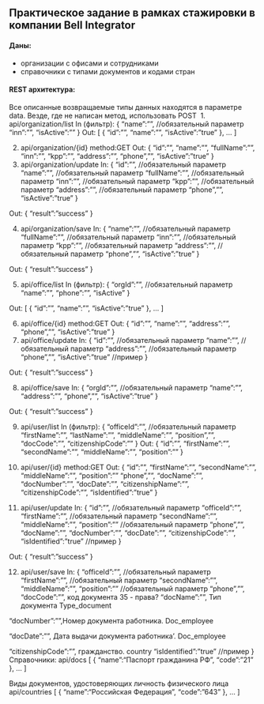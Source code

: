 ## Практическое задание в рамках стажировки в компании Bell Integrator
#### Даны: 

* организации с офисами и сотрудниками
* справочники с типами документов и кодами стран
#### REST архитектура:
Все описанные возвращаемые типы данных находятся в параметре data.
Везде, где не написан метод, использовать POST
 1. api/organization/list
In (фильтр):
{
  “name”:””, //обязательный параметр
  “inn”:””,
  “isActive”:””
}
Out:
[
  {
    “id”:””,
    “name”:””,
    “isActive”:”true”
  },
  ...
]

2. api/organization/{id}
method:GET
Out:
{
  “id”:””,
  “name”:””,
  “fullName”:””,
  “inn”:””,
  “kpp”:””,
  “address”:””,
  “phone”,””,
  “isActive”:”true”
}
3. api/organization/update
In: {
  “id”:””, //обязательный параметр
  “name”:””, //обязательный параметр
  “fullName”:””, //обязательный параметр
  “inn”:””, //обязательный параметр
  “kpp”:””,  //обязательный параметр
  “address”:””, //обязательный параметр
  “phone”,””,
  “isActive”:”true”
}

Out:
{
    “result”:”success”
}



4. api/organization/save
In: {
  “name”:””, //обязательный параметр
  “fullName”:””, //обязательный параметр
  “inn”:””, //обязательный параметр
  “kpp”:””, //обязательный параметр
  “address”:””, //обязательный параметр
  “phone”,””,
  “isActive”:”true”
}

Out:
{
    “result”:”success”
}

5. api/office/list
In (фильтр):
{
  “orgId”:””, //обязательный параметр
  “name”:””,
  “phone”:””,
  “isActive” 
}

Out:
[
  {
    “id”:””,
    “name”:””,
    “isActive”:”true”
  },
  ...
]

6. api/office/{id}
method:GET
Out:
{
  “id”:””,
  “name”:””,
  “address”:””,
  “phone”,””,
  “isActive”:”true”
}
7. api/office/update
In:
{
  “id”:””, //обязательный параметр
  “name”:””, //обязательный параметр
  “address”:””, //обязательный параметр
  “phone”,””,
  “isActive”:”true” //пример
}

Out:
{
    “result”:”success”
}

8. api/office/save
In:
{
  “orgId”:””, //обязательный параметр
  “name”:””,
  “address”:””,
  “phone”,””,
  “isActive”:”true”
}

Out:
{
    “result”:”success”
}

9. api/user/list
In (фильтр):
{
  “officeId”:””, //обязательный параметр
  “firstName”:””,
  “lastName”:””,
  “middleName”:””,
  “position”,””,
  “docCode”:””,
  “citizenshipCode”:””
}
Out:
{
  “id”:””,
  “firstName”:””,
  “secondName”:””,
  “middleName”:””,
  “position”:””
}

10. api/user/{id}
method:GET
Out:
{
  “id”:””,
  “firstName”:””,
  “secondName”:””,
  “middleName”:””,
  “position”:””
  “phone”,””,
  “docName”:””,
  “docNumber”:””,
  “docDate”:””,
  “citizenshipName”:””,
  “citizenshipCode”:””,
  “isIdentified”:”true”
}

11. api/user/update
In:
{
  “id”:””, //обязательный параметр
  “officeId”:””,
  “firstName”:””, //обязательный параметр
  “secondName”:””,
  “middleName”:””,
  “position”:”” //обязательный параметр
  “phone”,””,
  “docName”:””,
  “docNumber”:””,
  “docDate”:””,
  “citizenshipCode”:””,
  “isIdentified”:”true” //пример
}

Out:
{
    “result”:”success”
}

12. api/user/save
In:
{
  “officeId”:””, //обязательный параметр
  “firstName”:””, //обязательный параметр
  “secondName”:””,
  “middleName”:””,
  “position”:”” //обязательный параметр
  “phone”,””,
  “docCode”:””, код документа 35 - права?
  “docName”:””, Тип документа Type_document 

  “docNumber”:””,Номер документа работника.   Doc_employee

  “docDate”:””, Дата выдачи документа работника’. Doc_employee

  “citizenshipCode”:””, гражданство.  country
  “isIdentified”:”true” //пример
}
Справочники:
api/docs
[
  {
    “name”:“Паспорт гражданина РФ”,
    “code”:”21”
  },
  ...
]

Виды документов, удостоверяющих личность физического лица
api/countries
[
  {
    “name”:“Российская Федерация”,
    “code”:”643”
  },
  ...
]